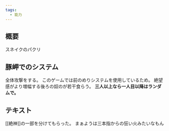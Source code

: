 ```yaml
---
tags:
  - 能力
---
```

## 概要
スネイクのパクリ

## 豚岬でのシステム
全体攻撃をする。
このゲームでは前のめりシステムを使用しているため。
絶望感がより増幅する後ろの奴のが若干食らう。
**三人以上なら一人目以降はランダムで。**
## テキスト
[[絶神]]の一部を分けてもらった。
まぁようは三本指からの狂い火みたいなもん
